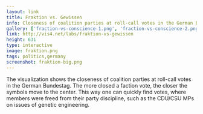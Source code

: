```yaml
---
layout: link
title: Fraktion vs. Gewissen
info: Closeness of coalition parties at roll-call votes in the German Bundestag
gallery: ['fraction-vs-conscience-1.png', 'fraction-vs-conscience-2.png']
link: http://vis4.net/labs/fraktion-vs-gewissen
height: 631
type: interactive
image: fraktion.png
tags: politics,germany
screenshot: fraktion-big.png
---
```


The visualization shows the closeness of coalition parties at roll-call votes in the German Bundestag. The more closed a faction vote, the closer the symbols move to the center. This way one can quickly find votes, where members were freed from their party discipline, such as the CDU/CSU MPs on issues of genetic engineering.
